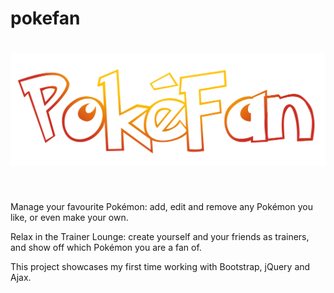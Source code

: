 # pokefan

<h1 align="center">
  <img src="pokemonfans/static/pokemonfans/images/logo.png" alt="PokeFan Logo">
</h1>
<br/>

Manage your favourite Pokémon: add, edit and remove any Pokémon you like, or even make your own.

Relax in the Trainer Lounge: create yourself and your friends as trainers, and show off which Pokémon you are a fan of.

This project showcases my first time working with Bootstrap, jQuery and Ajax.
